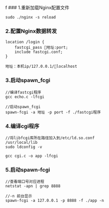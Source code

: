 f ### 1.重新加载Nginx配置文件
 ``` 
 sudo ./nginx -s reload
```

### 2.配置Nginx数据转发
```
location /login {
    fastcgi_pass 地址:port;
    include fastcgi.conf;
}

地址：本机ip/127.0.0.1/localhost

```
### 3.启动spawn_fcgi
```
//编译fastcgi程序
gcc echo.c -lfcgi

//启动spawn_fcgi
spawn-fcgi -a 地址 -p port -f ./fastcgi程序
```

### 4.编译cgi程序
```
//将libfcgi库所在路径加入到/etc/ld.so.conf
/usr/local/lib
sudo ldconfig -v

gcc cgi.c -o app -lfcgi
```

### 5.启动spawn-fcgi
```
//查看端口号对应进程
netstat -apn | grep 8888

//-n 前台显示
spawn-fcgi -a 127.0.0.1 -p 8888 -f ./app -n
```